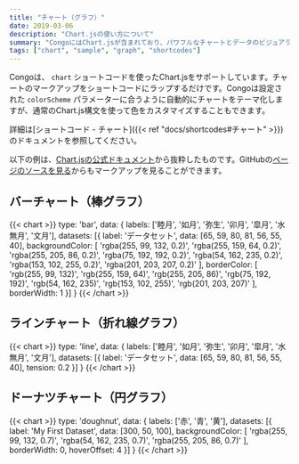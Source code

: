 ```yaml
---
title: "チャート（グラフ）"
date: 2019-03-06
description: "Chart.jsの使い方について"
summary: "CongoにはChart.jsが含まれており、パワフルなチャートとデータのビジュアライゼーションが可能です。"
tags: ["chart", "sample", "graph", "shortcodes"]
---
```


Congoは、 `chart` ショートコードを使ったChart.jsをサポートしています。チャートのマークアップをショートコードにラップするだけです。Congoは設定された `colorScheme` パラメーターに合うように自動的にチャートをテーマ化しますが、通常のChart.js構文を使って色をカスタマイズすることもできます。

詳細は[ショートコード - チャート]({{< ref "docs/shortcodes#チャート" >}})のドキュメントを参照してください。

以下の例は、[Chart.jsの公式ドキュメント](https://www.chartjs.org/docs/latest/samples)から抜粋したものです。GitHubの[ページのソースを見る](https://raw.githubusercontent.com/jpanther/congo/dev/exampleSite/content/samples/charts.md)からもマークアップを見ることができます。

## バーチャート（棒グラフ）

<!-- prettier-ignore-start -->
{{< chart >}}
type: 'bar',
data: {
  labels: ['睦月', '如月', '弥生', '卯月', '皐月', '水無月', '文月'],
  datasets: [{
    label: 'データセット',
    data: [65, 59, 80, 81, 56, 55, 40],
    backgroundColor: [
      'rgba(255, 99, 132, 0.2)',
      'rgba(255, 159, 64, 0.2)',
      'rgba(255, 205, 86, 0.2)',
      'rgba(75, 192, 192, 0.2)',
      'rgba(54, 162, 235, 0.2)',
      'rgba(153, 102, 255, 0.2)',
      'rgba(201, 203, 207, 0.2)'
    ],
    borderColor: [
      'rgb(255, 99, 132)',
      'rgb(255, 159, 64)',
      'rgb(255, 205, 86)',
      'rgb(75, 192, 192)',
      'rgb(54, 162, 235)',
      'rgb(153, 102, 255)',
      'rgb(201, 203, 207)'
    ],
    borderWidth: 1
  }]
}
{{< /chart >}}
<!-- prettier-ignore-end -->

## ラインチャート（折れ線グラフ）

<!-- prettier-ignore-start -->
{{< chart >}}
type: 'line',
data: {
  labels: ['睦月', '如月', '弥生', '卯月', '皐月', '水無月', '文月'],
  datasets: [{
    label: 'データセット',
    data: [65, 59, 80, 81, 56, 55, 40],
    tension: 0.2
  }]
}
{{< /chart >}}
<!-- prettier-ignore-end -->

## ドーナツチャート（円グラフ）

<!-- prettier-ignore-start -->
{{< chart >}}
type: 'doughnut',
data: {
  labels: ['赤', '青', '黄'],
  datasets: [{
    label: 'My First Dataset',
    data: [300, 50, 100],
    backgroundColor: [
      'rgba(255, 99, 132, 0.7)',
      'rgba(54, 162, 235, 0.7)',
      'rgba(255, 205, 86, 0.7)'
    ],
    borderWidth: 0,
    hoverOffset: 4
  }]
}
{{< /chart >}}
<!-- prettier-ignore-end -->
